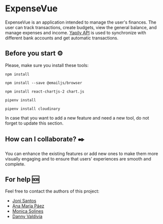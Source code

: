 # ExpenseVue

ExpenseVue is an application intended to manage the user's finances. 
The user can track transactions, create budgets, view the general balance, and manage expenses and income. 
[Yapily API](https://docs.yapily.com/) is used to synchronize with different bank accounts and get automatic transactions.

## Before you start ⚙️

Please, make sure you install these tools:

```
npm install
```

```
npm install --save @emailjs/browser
```

```
npm install react-chartjs-2 chart.js
```

```
pipenv install
```

```
pipenv install cloudinary
```

In case that you want to add a new feature and need a new tool, do not forget to update this section.

## How can I collaborate? ✒️

You can enhance the existing features or add new ones to make them more visually engaging and to ensure that users' experiences are smooth and complete.

## For help 🆘

Feel free to contact the authors of this project:
* [Joni Santos](https://github.com/JoniXSantos)
* [Ana Maria Páez](https://github.com/AnaPaez89)
* [Monica Solines](https://github.com/monicasolines)
* [Danny Valdivia](https://github.com/dluisvaldivia)
